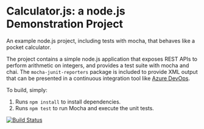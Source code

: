 Calculator.js: a node.js Demonstration Project
==============================================
An example node.js project, including tests with mocha, that behaves like
a pocket calculator.

The project contains a simple node.js application that exposes REST APIs
to perform arithmetic on integers, and provides a test suite with mocha
and chai.  The `mocha-junit-reporters` package is included to provide XML
output that can be presented in a continuous integration tool like
[Azure DevOps](https://azure.com/devops).

To build, simply:

1. Runs `npm install` to install dependencies.
2. Runs `npm test` to run Mocha and execute the unit tests.







[![Build Status](https://dev.azure.com/az400vr20822/Integrating%20External%20Source%20Control%20with%20Azure%20Pipelines/_apis/build/status/dlt4787.calculator?branchName=master)](https://dev.azure.com/az400vr20822/Integrating%20External%20Source%20Control%20with%20Azure%20Pipelines/_build/latest?definitionId=7&branchName=master)
